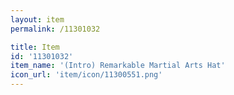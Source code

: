 ```yaml
---
layout: item
permalink: /11301032

title: Item
id: '11301032'
item_name: '(Intro) Remarkable Martial Arts Hat'
icon_url: 'item/icon/11300551.png'
---
```


